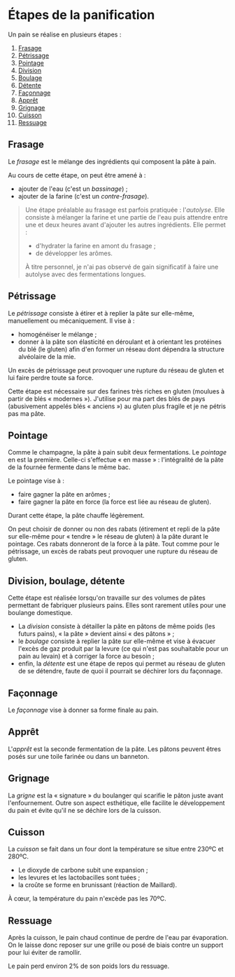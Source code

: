 # Étapes de la panification

Un pain se réalise en plusieurs étapes :

 1. [Frasage](#frasage)
 2. [Pétrissage](#pétrissage)
 3. [Pointage](#pointage)
 4. [Division](#division-boulage-détente)
 5. [Boulage](#division-boulage-détente)
 6. [Détente](#division-boulage-détente)
 7. [Façonnage](#division-boulage-détente)
 8. [Apprêt](#apprêt)
 9. [Grignage](#grignage)
10. [Cuisson](#cuisson)
11. [Ressuage](#ressuage)

## Frasage

Le _frasage_ est le mélange des ingrédients qui composent la pâte à pain.

Au cours de cette étape, on peut être amené à :

* ajouter de l'eau (c'est un _bassinage_) ;
* ajouter de la farine (c'est un _contre-frasage_).

> Une étape préalable au frasage est parfois pratiquée : l'_autolyse_. Elle consiste à
> mélanger la farine et une partie de l'eau puis attendre entre une et deux heures avant
> d'ajouter les autres ingrédients. Elle permet :
>
> * d'hydrater la farine en amont du frasage ;
> * de développer les arômes.
>
> À titre personnel, je n'ai pas observé de gain significatif à faire une autolyse avec des
> fermentations longues.

## Pétrissage

Le _pétrissage_ consiste à étirer et à replier la pâte sur elle-même, manuellement ou
mécaniquement. Il vise à :

* homogénéiser le mélange ;
* donner à la pâte son élasticité en déroulant et à orientant les protéines du blé (le gluten)
  afin d'en former un réseau dont dépendra la structure alvéolaire de la mie.

Un excès de pétrissage peut provoquer une rupture du réseau de gluten et lui faire perdre toute
sa force.

Cette étape est nécessaire sur des farines très riches en gluten (moulues à partir de blés
« modernes »). J'utilise pour ma part des blés de pays (abusivement appelés blés « anciens »)
au gluten plus fragile et je ne pétris pas ma pâte.

## Pointage

Comme le champagne, la pâte à pain subit deux fermentations. Le _pointage_ en est la première.
Celle-ci s'effectue « en masse » : l'intégralité de la pâte de la fournée fermente dans le même
bac.

Le pointage vise à :

* faire gagner la pâte en arômes ;
* faire gagner la pâte en force (la force est liée au réseau de gluten).

Durant cette étape, la pâte chauffe légèrement.

On peut choisir de donner ou non des rabats (étirement et repli de la pâte sur elle-même pour
« tendre » le réseau de gluten) à la pâte durant le pointage. Ces rabats donneront de la force
à la pâte.
Tout comme pour le pétrissage, un excès de rabats peut provoquer une rupture du réseau de gluten.

## Division, boulage, détente

Cette étape est réalisée lorsqu'on travaille sur des volumes de pâtes permettant de fabriquer
plusieurs pains. Elles sont rarement utiles pour une boulange domestique.

* La _division_ consiste à détailler la pâte en pâtons de même poids (les futurs pains), « la pâte »
  devient ainsi « des pâtons » ;
* le _boulage_ consiste à replier la pâte sur elle-même et vise à évacuer l'excès de gaz produit
  par la levure (ce qui n'est pas souhaitable pour un pain au levain) et à corriger la force
  au besoin ;
* enfin, la _détente_ est une étape de repos qui permet au réseau de gluten de se détendre, faute
  de quoi il pourrait se déchirer lors du façonnage.

## Façonnage

Le _façonnage_ vise à donner sa forme finale au pain.

## Apprêt

L'_apprêt_ est la seconde fermentation de la pâte. Les pâtons peuvent êtres posés sur une toile
farinée ou dans un banneton.

## Grignage

La _grigne_ est la « signature » du boulanger qui scarifie le pâton juste avant l'enfournement.
Outre son aspect esthétique, elle facilite le développement du pain et évite qu'il ne se déchire
lors de la cuisson.

## Cuisson

La _cuisson_ se fait dans un four dont la température se situe entre 230ºC et 280ºC.

* Le dioxyde de carbone subit une expansion ;
* les levures et les lactobacilles sont tuées ;
* la croûte se forme en brunissant (réaction de Maillard).

À cœur, la température du pain n'excède pas les 70ºC.

## Ressuage

Après la cuisson, le pain chaud continue de perdre de l'eau par évaporation. On le laisse donc
reposer sur une grille ou posé de biais contre un support pour lui éviter de ramollir.

Le pain perd environ 2% de son poids lors du ressuage.
